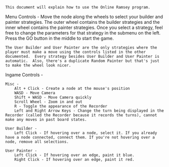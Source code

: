 	This document will explain how to use the Online Ramsey program.

Menu Controls -
	Move the node along the wheels to select your builder and painter strategies.  The outer wheel contains the builder strategies and the inner wheel contains the painter strategies.  Once you select a strategy, feel free to change the parameters for that strategy in the submenu on the left.  Press the GO button in the middle to start the game.

	The User Builder and User Painter are the only strategies where the player must make a move using the controls listed in the other documented.  Every strategy besides User Builder and User Painter is automatic.  Also, there's a duplicate Random Painter but that's just to make the wheel look nicer.

Ingame Controls -

	Misc -
		Alt + Click - Create a node at the mouse's position
		WASD - Move Camera
		Shift + WASD - Move Camera quickly
		Scroll Wheel - Zoom in and out
		R - Toggle the appearance of the Recorder
		Left and Right Arrow Keys - Change the turn being displayed in the Recorder (called the Recorder because it records the turns), cannot make any moves in past board states.

	User Builder -
		Left Click - If hovering over a node, select it. If you already have a node connected, connect them. If you're not hovering over a node, remove all selections.

	User Painter -
		Left Click - If hovering over an edge, paint it blue.
		Right Click - If hovering over an edge, paint it red.

